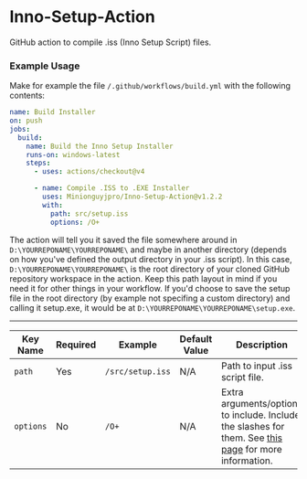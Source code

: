 # Inno-Setup-Action
GitHub action to compile .iss (Inno Setup Script) files.
### Example Usage
Make for example the file ``/.github/workflows/build.yml`` with the following contents:
```yml
name: Build Installer
on: push
jobs:
  build:
    name: Build the Inno Setup Installer
    runs-on: windows-latest
    steps:
      - uses: actions/checkout@v4

      - name: Compile .ISS to .EXE Installer
        uses: Minionguyjpro/Inno-Setup-Action@v1.2.2
        with:
          path: src/setup.iss
          options: /O+
```
The action will tell you it saved the file somewhere around in ``D:\YOURREPONAME\YOURREPONAME\`` and maybe in another directory (depends on how you've defined the output directory in your .iss script). In this case, ``D:\YOURREPONAME\YOURREPONAME\`` is the root directory of your cloned GitHub repository workspace in the action. Keep this path layout in mind if you need it for other things in your workflow. If you'd choose to save the setup file in the root directory (by example not specifing a custom directory) and calling it setup.exe, it would be at ``D:\YOURREPONAME\YOURREPONAME\setup.exe``.

---
| **Key Name** | **Required** | **Example**        | **Default Value** | **Description**                                                                                                                                                        |
|--------------|--------------|--------------------|-------------------|------------------------------------------------------------------------------------------------------------------------------------------------------------------------|
| ``path``     | Yes          | ``/src/setup.iss`` | N/A               | Path to input .iss script file.                                                                                                                                        |
| ``options``  | No           | ``/O+``            | N/A               | Extra arguments/options to include. Include the slashes for them. See [this page](https://jrsoftware.org/ishelp/index.php?topic=compilercmdline) for more information. |
